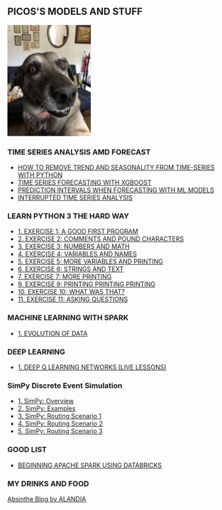 ## PICOS'S MODELS AND STUFF

<p><img style="width:auto; height:250px" src="Picos.JPEG" alt="alt text"></p>

<!-- This is commented out... 

## Welcome to GitHub Pages

You can use the [editor on GitHub](https://github.com/Hernan77/Hernan77.github.io/edit/master/index.md) to maintain and preview the content for your website in Markdown files.

Whenever you commit to this repository, GitHub Pages will run [Jekyll](https://jekyllrb.com/) to rebuild the pages in your site, from the content in your Markdown files.

### Markdown

Markdown is a lightweight and easy-to-use syntax for styling your writing. It includes conventions for

```markdown
Syntax highlighted code block

# Header 1
## Header 2
### Header 3

- Bulleted
- List

1. Numbered
2. List

**Bold** and _Italic_ and `Code` text

[Link](url) and ![Image](src)
```
-->
### TIME SERIES ANALYSIS AMD FORECAST
- [HOW TO REMOVE TREND AND SEASONALITY FROM TIME-SERIES WITH PYTHON](TIME_SERIES_ANALYSIS_AND_FORECAST/HOW_TO_REMOVE_TREND_AND_SEASONALITY_FROM_TIME_SERIES_DATA_WITH_PYTHON/How_to_Remove_Trend_and_Seasonality_from_Time_Series_Data_with_Python.html)
- [TIME SERIES FORECASTING WITH XGBOOST](TIME_SERIES_ANALYSIS_AND_FORECAST/TIME_SERIES_FORECASTING_WITH_XGBOOST/Time_series_forecasting_with_XGBoost.html)
- [PREDICTION INTERVALS WHEN FORECASTING WITH ML MODELS](TIME_SERIES_ANALYSIS_AND_FORECAST/PREDICTION_INTERVALS_WHEN_FORECASTING_WITH_ML_MODELS/Prediction_Intervals_When_Forecasting_with_ML_Models.html)
- [INTERRUPTED TIME SERIES ANALYSIS](TIME_SERIES_ANALYSIS_AND_FORECAST/INTERRUPTED_TIME_SERIES/Interrupted_Time_Series_Analysis.html)

### LEARN PYTHON 3 THE HARD WAY
- [1. EXERCISE 1: A GOOD FIRST PROGRAM](LEARN_PYTHON_3_THE_HARD_WAY/EXERCISE_1_A_GOOD_FIRST_PROGRAM.html)
- [2. EXERCISE 2: COMMENTS AND POUND CHARACTERS](LEARN_PYTHON_3_THE_HARD_WAY/EXERCISE_2_COMMENTS_AND_POUND_CHARACTERS.html)
- [3. EXERCISE 3: NUMBERS AND MATH](LEARN_PYTHON_3_THE_HARD_WAY/EXERCISE_3_NUMBERS_AND_MATH.html)
- [4. EXERCISE 4: VARIABLES AND NAMES](LEARN_PYTHON_3_THE_HARD_WAY/EXERCISE_4_VARIABLES_AND_NAMES.html)
- [5. EXERCISE 5: MORE VARIABLES AND PRINTING](LEARN_PYTHON_3_THE_HARD_WAY/EXERCISE_5_MORE_VARIABLES_AND_PRINTING.html)
- [6. EXERCISE 6: STRINGS AND TEXT](LEARN_PYTHON_3_THE_HARD_WAY/EXERCISE_6_STRINGS_AND_TEXT.html)
- [7. EXERCISE 7: MORE PRINTING](LEARN_PYTHON_3_THE_HARD_WAY/EXERCISE_7_MORE_PRINTING.html)
- [9. EXERCISE 9: PRINTING PRINTING PRINTING](LEARN_PYTHON_3_THE_HARD_WAY/EXERCISE_9_PRINTING_PRINTING_PRINTING.html)
- [10. EXERCISE 10: WHAT WAS THAT?](LEARN_PYTHON_3_THE_HARD_WAY/EXERCISE_10_WHAT_WAS_THAT.html)
- [11. EXERCISE 11: ASKING QUESTIONS](LEARN_PYTHON_3_THE_HARD_WAY/EXERCISE_11_ASKING_QUESTIONS.html)

### MACHINE LEARNING WITH SPARK
- [1. EVOLUTION OF DATA](MACHINE_LEARNING_WITH_SPARK/EVOLUTION_OF_DATA.html)

### DEEP LEARNING
- [1. DEEP Q LEARNING NETWORKS (LIVE LESSONS)](DEEP_Q_LEARNING_NETWORKS/DEEP_Q_LEARNING_NETWORKS.html)

### SimPy Discrete Event Simulation
- [1. SimPy: Overview](SIMPY_DISCRETE_EVENT_SIMULATION/SimPy_Overview.html)
- [2. SimPy: Examples](SIMPY_DISCRETE_EVENT_SIMULATION/SimPy_Examples.html)
- [3. SimPy: Routing Scenario 1](SIMPY_DISCRETE_EVENT_SIMULATION/Routing_Scenario_1.html)
- [4. SimPy: Routing Scenario 2](SIMPY_DISCRETE_EVENT_SIMULATION/Routing_Scenario_2.html)
- [5. SimPy: Routing Scenario 3](SIMPY_DISCRETE_EVENT_SIMULATION/Routing_Scenario_3.html)

### GOOD LIST
- [BEGINNING APACHE SPARK USING DATABRICKS](BEGINNING_APACHE_SPARK_USING_DATABRICKS/Beginning_Apache_Spark_Using_Databricks.html)

### MY DRINKS AND FOOD
<a href="https://www.alandia.de/absinthe-blog/">Absinthe Blog by ALANDIA</a>

<!--### Lancaster University Mathematical Programming
- [1.Intrduction and Problem Formulation](Lancaster University Mathematical Programming/Introduction_and_Problem_Formulation.html)-->

<!--### Python Data Analytics
- [1.An Introduction to Data Analysis](Python Data Analytics/An_Introduction_to_Data_Analysis.html)
- [2.Introduction to the Python World](Python Data Analytics/Introduction_to_the_Python_World.html)-->

<!--### Discrete Event Simulation Using Extendsim 8
- [1.Introduction to Modeling and Simulation](Discrete Event Simulation Using Extendsim 8/Introduction_to_Modeling_and_Simulation.html)
- [2.Step by Step Discrete Event Simulation](Discrete Event Simulation Using Extendsim 8/Step_by_Step_Discrete_Event_Simulation.html)-->

<!--### Discrete Event Simulation Using SimPy
- [1.Installation and Tutorial](Discrete Event Simulation Using SimPy/SimPy_Installation_and_Tutorial.html)
- [2.Topical Guides](Discrete Event Simulation Using SimPy/SimPy_Topical_Guides.html)
- [3.Example: Bank](Discrete Event Simulation Using SimPy/SimPy_Example_Bank.html)
- [4.Example: Movies](Discrete Event Simulation Using SimPy/SimPy_Example_Movies.html)-->

<!--### Learning Spark Lightning Fast Data Analysis
- [Learning Spark Lightning Fast Data Analysis (Introduction to Data Analysis with Spark)](Learning Spark Lightning Fast Data Analysis (Introduction to Data Analysis with Spark).html)
- [Learning Spark Lightning Fast Data Analysis (Downloading Spark and Getting Started)](Learning Spark Lightning Fast Data Analysis (Downloading Spark and Getting Started).html)
- [Learning Spark Lightning Fast Data Analysis (Programming with RDDs)](Learning Spark Lightning Fast Data Analysis (Programming with RDDs).html)-->

<!--### Data Science: Python for Data Science and Machine Learning Bootcamp
- [Udemy: Python for Data Science and Machine Learning Bootcamp (Python Crash Course)](01-Python Crash Course.html)
- [Udemy: Python for Data Science and Machine Learning Bootcamp (Python Crash Course Exercises)](01-Python Crash Course Exercises.html)
- [Udemy: Python for Data Science and Machine Learning Bootcamp (NumPy Arrays)](01-NumPy Arrays.html)
- [Udemy: Python for Data Science and Machine Learning Bootcamp (Numpy Indexing and Selection)](02-Numpy Indexing and Selection.html)
- [Udemy: Python for Data Science and Machine Learning Bootcamp (Numpy Operations)](03-Numpy Operations.html)
- [Udemy: Python for Data Science and Machine Learning Bootcamp (Numpy Exercises)](04-Numpy Exercises.html)-->

<!--### Beginning Apache Spark Using Azure Databricks
- [1.Introduction to Large-Scale Data Analytics](Beginning Apache Spark Using Azure Databricks/Introduction_To_Large_Scale_Data_Analytics.html)-->

<!--### Machine Learning with PySpark
- [1.Evolution of Data](Machine Learning with Spark/Evolution_of_Data.html)
- [2.Introduction to Machine Learning](Machine Learning with Spark/Introduction_to_Machine_Learning.html)
- [3.Data Processing](Machine Learning with Spark/Data_Processing.html)
- [4.Linear Regression](Machine Learning with Spark/Linear_Regression.html)
- [5.Logistic Regression](Machine Learning with Spark/Logistic_Regression.html)
- [6.Random Forests](Machine Learning with Spark/Random_Forests.html)
- [7.Recommender Systems](Machine Learning with Spark/Recommender_Systems.html)
- [8.Clustering](Machine Learning with Spark/Clustering.html)
- [9.Natural Language Processing](Machine Learning with Spark/Natural_Language_Processing.html)-->

<!--### Beginning MLOps with MLFlow
- [Beginning MLOPs with MLFlow (Getting Started Data Analysis)](Beginning MLOps with MLFlow (Getting Started Data Analysis).html)
- [Beginning MLOPs with MLFlow (Building Models)](Beginning MLOps with MLFlow (Building Models).html)-->

<!--### Optimization: Metaheuristics (Databricks)
- [Parallel Simulated Annealing MASTER (Udemy Optimizing Travelling Salesman and Vehicle Routing Problems)](PARALLEL_SA_MASTER.html)
- [Parallel Simulated Annealing SLAVE (Udemy Optimizing Travelling Salesman and Vehicle Routing Problems)](PARALLEL_SA_SLAVE.html)
- [Parallel Simulated Annealing Using UDF (Optimizing Travelling Salesman and Vehicle Routing Problems)](PARALLEL_SIMULATED_ANNEALING_USING_UDF.html)-->

<!--### Discrete Even Simulation: SimPy
- [SimPy (Introduction)](SimPy_Introduction.html)-->

<!-- This is  commented out... 
For more details see [GitHub Flavored Markdown](https://guides.github.com/features/mastering-markdown/).

### Jekyll Themes

Your Pages site will use the layout and styles from the Jekyll theme you have selected in your [repository settings](https://github.com/Hernan77/Hernan77.github.io/settings). The name of this theme is saved in the Jekyll `_config.yml` configuration file.

### Support or Contact

Having trouble with Pages? Check out our [documentation](https://help.github.com/categories/github-pages-basics/) or [contact support](https://github.com/contact) and we’ll help you sort it out.
-->

